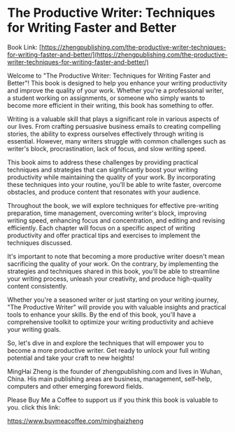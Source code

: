 # The Productive Writer: Techniques for Writing Faster and Better

Book Link: [https://zhengpublishing.com/the-productive-writer-techniques-for-writing-faster-and-better/](https://zhengpublishing.com/the-productive-writer-techniques-for-writing-faster-and-better/)

Welcome to "The Productive Writer: Techniques for Writing Faster and Better"! This book is designed to help you enhance your writing productivity and improve the quality of your work. Whether you're a professional writer, a student working on assignments, or someone who simply wants to become more efficient in their writing, this book has something to offer.

Writing is a valuable skill that plays a significant role in various aspects of our lives. From crafting persuasive business emails to creating compelling stories, the ability to express ourselves effectively through writing is essential. However, many writers struggle with common challenges such as writer's block, procrastination, lack of focus, and slow writing speed.

This book aims to address these challenges by providing practical techniques and strategies that can significantly boost your writing productivity while maintaining the quality of your work. By incorporating these techniques into your routine, you'll be able to write faster, overcome obstacles, and produce content that resonates with your audience.

Throughout the book, we will explore techniques for effective pre-writing preparation, time management, overcoming writer's block, improving writing speed, enhancing focus and concentration, and editing and revising efficiently. Each chapter will focus on a specific aspect of writing productivity and offer practical tips and exercises to implement the techniques discussed.

It's important to note that becoming a more productive writer doesn't mean sacrificing the quality of your work. On the contrary, by implementing the strategies and techniques shared in this book, you'll be able to streamline your writing process, unleash your creativity, and produce high-quality content consistently.

Whether you're a seasoned writer or just starting on your writing journey, "The Productive Writer" will provide you with valuable insights and practical tools to enhance your skills. By the end of this book, you'll have a comprehensive toolkit to optimize your writing productivity and achieve your writing goals.

So, let's dive in and explore the techniques that will empower you to become a more productive writer. Get ready to unlock your full writing potential and take your craft to new heights!

MingHai Zheng is the founder of zhengpublishing.com and lives in Wuhan, China. His main publishing areas are business, management, self-help, computers and other emerging foreword fields.

Please Buy Me a Coffee to support us if you think this book is valuable to you. click this link:

https://www.buymeacoffee.com/minghaizheng
